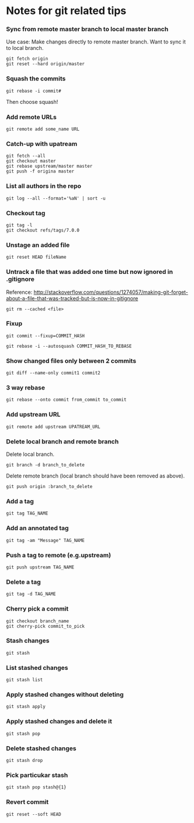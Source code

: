 # Notes for git related tips
### Sync from remote master branch to local master branch 
Use case: Make changes directly to remote master branch. Want to sync it to local branch.
```
git fetch origin
git reset --hard origin/master
```
### Squash the commits

```
git rebase -i commit#
```
Then choose squash!

### Add remote URLs

```
git remote add some_name URL 
```

### Catch-up with upatream

```
git fetch --all
git checkout master
git rebase upstream/master master
git push -f origina master
```

### List all authors in the repo

```
git log --all --format='%aN' | sort -u
```

### Checkout tag

```
git tag -l
git checkout refs/tags/7.0.0
```

### Unstage an added file

```
git reset HEAD fileName
```

### Untrack a file that was added one time but now ignored in .gitignore
Reference: http://stackoverflow.com/questions/1274057/making-git-forget-about-a-file-that-was-tracked-but-is-now-in-gitignore

```
git rm --cached <file>
```

### Fixup

```
git commit --fixup=COMMIT_HASH
```

```
git rebase -i --autosquash COMMIT_HASH_TO_REBASE
```

### Show changed files only between 2 commits

```
git diff --name-only commit1 commit2
```

### 3 way rebase

```
git rebase --onto commit from_commit to_commit
```

### Add upstream URL

```
git remote add upstream UPATREAM_URL
```

### Delete local branch and remote branch
Delete local branch.
```
git branch -d branch_to_delete
```

Delete remote branch (local branch should have been removed as above).
```
git push origin :branch_to_delete
```

### Add a tag

```
git tag TAG_NAME
```

### Add an annotated tag

```
git tag -am "Message" TAG_NAME
```

### Push a tag to remote (e.g.upstream)

```
git push upstream TAG_NAME
```

### Delete a tag

```
git tag -d TAG_NAME
```

### Cherry pick a commit

```
git checkout branch_name
git cherry-pick commit_to_pick
```

### Stash changes

```
git stash
```

### List stashed changes

```
git stash list
```

### Apply stashed changes without deleting

```
git stash apply
```

### Apply stashed changes and delete it

```
git stash pop
```

### Delete stashed changes

```
git stash drop
```

### Pick particukar stash

```
git stash pop stash@{1}
```

### Revert commit

```
git reset --soft HEAD
```
